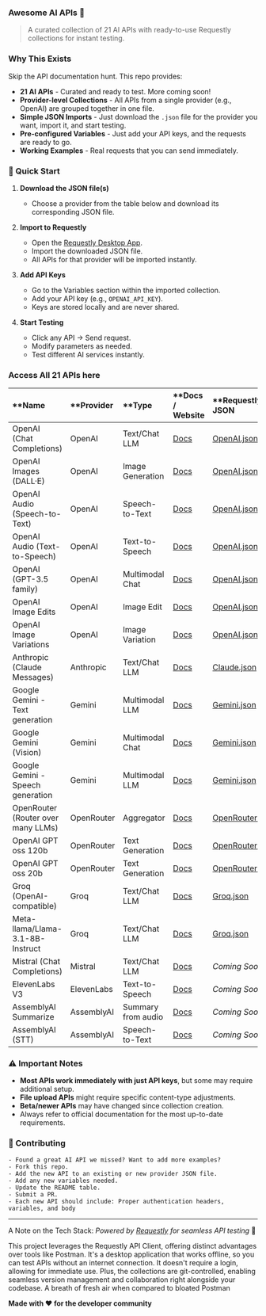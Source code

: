 ### Awesome AI APIs 🤖

> A curated collection of 21 AI APIs with ready-to-use Requestly collections for instant testing.

### Why This Exists

Skip the API documentation hunt. This repo provides:

  - **21 AI APIs** - Curated and ready to test. More coming soon! 
  - **Provider-level Collections** - All APIs from a single provider (e.g., OpenAI) are grouped together in one file.
  - **Simple JSON Imports** - Just download the `.json` file for the provider you want, import it, and start testing.
  - **Pre-configured Variables** - Just add your API keys, and the requests are ready to go.
  - **Working Examples** - Real requests that you can send immediately.

### 🚀 Quick Start

1.  **Download the JSON file(s)**

      - Choose a provider from the table below and download its corresponding JSON file.

2.  **Import to Requestly**

      - Open the [Requestly Desktop App](https://requestly.io/desktop/).
      - Import the downloaded JSON file.
      - All APIs for that provider will be imported instantly.

3.  **Add API Keys**

      - Go to the Variables section within the imported collection.
      - Add your API key (e.g., `OPENAI_API_KEY`).
      - Keys are stored locally and are never shared.

4.  **Start Testing**

      - Click any API → Send request.
      - Modify parameters as needed.
      - Test different AI services instantly.

### Access All 21 APIs here

| **Name | **Provider | **Type | **Docs / Website | **Requestly JSON |
| :--- | :--- | :--- | :--- | :--- | 
| OpenAI (Chat Completions) | OpenAI | Text/Chat LLM | [Docs](https://platform.openai.com/docs/api-reference/chat) | [OpenAI.json](https://github.com/Ronakkadhi/awesome-ai-apis/blob/main/OpenAI.json) |
| OpenAI Images (DALL·E) | OpenAI | Image Generation | [Docs](https://platform.openai.com/docs/api-reference/images) | [OpenAI.json](https://github.com/Ronakkadhi/awesome-ai-apis/blob/main/OpenAI.json) |
| OpenAI Audio (Speech-to-Text) | OpenAI | Speech-to-Text | [Docs](https://platform.openai.com/docs/api-reference/audio) | [OpenAI.json](https://github.com/Ronakkadhi/awesome-ai-apis/blob/main/OpenAI.json) |
| OpenAI Audio (Text-to-Speech) | OpenAI | Text-to-Speech | [Docs](https://platform.openai.com/docs/api-reference/audio) | [OpenAI.json](https://github.com/Ronakkadhi/awesome-ai-apis/blob/main/OpenAI.json) |
| OpenAI (GPT-3.5 family) | OpenAI | Multimodal Chat | [Docs](https://platform.openai.com/docs/models/gpt-4o) | [OpenAI.json](https://github.com/Ronakkadhi/awesome-ai-apis/blob/main/OpenAI.json) |
| OpenAI Image Edits | OpenAI | Image Edit | [Docs](https://platform.openai.com/docs/api-reference/images/createEdit) | [OpenAI.json](https://github.com/Ronakkadhi/awesome-ai-apis/blob/main/OpenAI.json) |
| OpenAI Image Variations | OpenAI | Image Variation | [Docs](https://platform.openai.com/docs/api-reference/images/createVariation) | [OpenAI.json](https://github.com/Ronakkadhi/awesome-ai-apis/blob/main/OpenAI.json) |
| Anthropic (Claude Messages) | Anthropic | Text/Chat LLM | [Docs](https://docs.anthropic.com/en/api/messages) | [Claude.json](https://github.com/Ronakkadhi/awesome-ai-apis/blob/main/Claude.json) |
| Google Gemini - Text generation | Gemini | Multimodal LLM | [Docs](https://ai.google.dev/api/rest) | [Gemini.json](https://github.com/Ronakkadhi/awesome-ai-apis/blob/main/Gemini.json) |
| Google Gemini (Vision) | Gemini | Multimodal Chat | [Docs](https://ai.google.dev/gemini-api/docs/vision) | [Gemini.json](https://github.com/Ronakkadhi/awesome-ai-apis/blob/main/Gemini.json) |
| Google Gemini - Speech generation | Gemini | Multimodal LLM | [Docs](https://ai.google.dev/api/rest) | [Gemini.json](https://github.com/Ronakkadhi/awesome-ai-apis/blob/main/Gemini.json) |
| OpenRouter (Router over many LLMs) | OpenRouter | Aggregator | [Docs](https://openrouter.ai/docs) | [OpenRouter.json](https://github.com/Ronakkadhi/awesome-ai-apis/blob/main/OpenRouter.json) |
| OpenAI GPT oss 120b | OpenRouter | Text Generation | [Docs](https://openrouter.ai/docs) | [OpenRouter.json](https://github.com/Ronakkadhi/awesome-ai-apis/blob/main/OpenRouter.json) |
| OpenAI GPT oss 20b | OpenRouter | Text Generation | [Docs](https://openrouter.ai/docs) | [OpenRouter.json](https://github.com/Ronakkadhi/awesome-ai-apis/blob/main/OpenRouter.json) |
| Groq (OpenAI-compatible) | Groq | Text/Chat LLM | [Docs](https://console.groq.com/docs/quickstart) | [Groq.json](https://github.com/Ronakkadhi/awesome-ai-apis/blob/main/Groq.json) |
| Meta-llama/Llama-3.1-8B-Instruct | Groq | Text/Chat LLM | [Docs](https://groq.com/docs/api-reference/models) | [Groq.json](https://github.com/Ronakkadhi/awesome-ai-apis/blob/main/Groq.json) |
| Mistral (Chat Completions) | Mistral | Text/Chat LLM | [Docs](https://docs.mistral.ai/api/) | *Coming Soon* |
| ElevenLabs V3 | ElevenLabs | Text-to-Speech | [Docs](https://elevenlabs.io/docs/api-reference) | *Coming Soon* |
| AssemblyAI Summarize | AssemblyAI | Summary from audio | [Docs](https://www.assemblyai.com/docs/api-reference) | *Coming Soon* |
| AssemblyAI (STT) | AssemblyAI | Speech-to-Text | [Docs](https://www.assemblyai.com/docs/api-reference) | *Coming Soon* |


### ⚠️ Important Notes

  - **Most APIs work immediately with just API keys**, but some may require additional setup.
  - **File upload APIs** might require specific content-type adjustments.
  - **Beta/newer APIs** may have changed since collection creation.
  - Always refer to official documentation for the most up-to-date requirements.

### 🤝 Contributing
    - Found a great AI API we missed? Want to add more examples?
    - Fork this repo.
    - Add the new API to an existing or new provider JSON file.
    - Add any new variables needed.
    - Update the README table.
    - Submit a PR.
    - Each new API should include: Proper authentication headers, variables, and body

-----

A Note on the Tech Stack: *Powered by [Requestly](https://requestly.io) for seamless API testing* 🚀

This project leverages the Requestly API Client, offering distinct advantages over tools like Postman. It's a desktop application that works offline, so you can test APIs without an internet connection. It doesn't require a login, allowing for immediate use. Plus, the collections are git-controlled, enabling seamless version management and collaboration right alongside your codebase. A breath of fresh air when compared to bloated Postman

**Made with ❤️ for the developer community**
